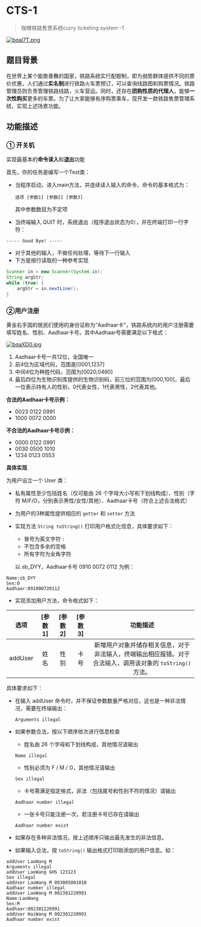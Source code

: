 # CTS-1

> 咖喱铁路售票系统curry ticketing system -1

[![bqal7T.png](https://s1.ax1x.com/2022/03/13/bqal7T.png)](https://imgtu.com/i/bqal7T)

## 题目背景

​		在世界上某个能歌善舞的国家，铁路系统实行配额制，即为弱势群体提供不同的票价优惠，人们通过**实名制**进行铁路火车票预订，可以查询线路图和购票情况。铁路管理员则负责管理铁路线路，火车营运。同时，还存在**团购性质的代理人**，能够**一次性购买**更多的车票。为了让大家能够有序购票乘车，现开发一款铁路售票管理系统，实现上述场景功能。



## 功能描述

### ① 开关机

实现最基本的**命令读入**和**退出**功能

首先，你的任务是编写一个Test类：

- 当程序启动，进入main方法，并连续读入输入的命令，命令的基本格式为：

  ```
  选项 [参数1] [参数2] [参数3]
  ```

  其中参数数目为不定项

- 当终端输入 QUIT 时，系统退出（程序退出状态为0），并在终端打印一行字符：

```shell
----- Good Bye! -----
```

- 对于其他的输入，不做任何处理，等待下一行输入
- 下方是按行读取的一种参考实现

```java
Scanner in = new Scanner(System.in);
String argStr;
while (true) {
    argStr = in.nextLine();
}
```



### ②用户注册

黄金右手国的居民们使用的身份证称为“Aadhaar卡"，铁路系统内的用户注册需要填写姓名、性别、Aadhaar卡号。其中Aadhaar号需要满足以下格式：

[![bqaXD0.jpg](https://s1.ax1x.com/2022/03/13/bqaXD0.jpg)](https://imgtu.com/i/bqaXD0)

1. Aadhaar卡号一共12位，全国唯一
2. 前4位为区域代码，范围是[0001,1237]
3. 中间4位为种姓代码，范围为[0020,0460]
4. 最后四位为生物识别库提供的生物识别码，前三位的范围为[000,100]，最后一位表示持有人的性别，0代表女性，1代表男性，2代表其他。

**合法的Aadhaar卡号示例：**

+ 0023 0122 0991
+ 1000 0072 0000

**不合法的Aadhaar卡号示例：**

+ 0000 0122 0991
+ 0030 0500 1010
+ 1234 0123 0553



**具体实现**

为用户设立一个 User 类：

+ 私有属性至少包括姓名（仅可能由 26 个字母大小写和下划线构成）、性别（字符 M/F/O，分别表示男性/女性/其他）、Aadhaar卡号（符合上述合法格式）

+ 为用户的3种属性提供相应的 `getter` 和 `setter` 方法

+ 实现方法 `String toString()` 打印用户格式化信息，具体要求如下：

  - 冒号为英文字符 `:`
  - 不包含多余的空格
  - 所有字符为全角字符

  以 sb_DYY，Aadhaar卡号 0910 0072 0112 为例：

```
Name:sb_DYY
Sex:O
Aadhaar:091000720112 
```



+ 实现添加用户方法，命令格式如下：

|  选项   | [参数 1] | [参数 2] | [参数 3] |                           功能描述                           |
| :-----: | :------: | :------: | :------: | :----------------------------------------------------------: |
| addUser |   姓名   |   性别   |   卡号   | 新增用户对象并储存相关信息，对于非法输入，终端输出相应报错。对于合法输入，调用该对象的 `toString()` 方法。 |



具体要求如下：

- 在输入 addUser 命令时，并不保证参数数量严格对应，这也是一种非法情况，需要在终端输出：

  ```shell
  Arguments illegal
  ```

- 如果参数合法，按以下顺序依次进行信息检查

  - 姓名由 26 个字母和下划线构成，其他情况请输出

  ```
  Name illegal
  ```

  - 性别必须为 F / M / O，其他情况请输出

  ```shell
  Sex illegal
  ```

  - 卡号需满足指定格式，非法（包括尾号和性别不符的情况）请输出

  ```shell
  Aadhaar number illegal
  ```

  + 一张卡号只能注册一次，若注册卡号已存在请输出

  ```
  Aadhaar number exist
  ```

  

- 如果存在多种非法情况，按上述顺序只输出最先发生的非法信息。

+ 如果输入合法，按 `toString()` 输出格式打印刚添加的用户信息。如：

```shell
addUser LaoWang M
Arguments illegal
addUser LaoWang GHS 123123
Sex illegal
addUser LaoWang M 003005001010
Aadhaar number illegal
addUser LaoWang M 002301220991
Name:LaoWang
Sex:M
Aadhaar:002301220991
addUser HaiWang M 002301220991
Aadhaar number exist
```

